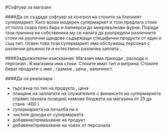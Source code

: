 #Софтуер за магазин

####Да се създаде софтуер за контрол на стоките за близкият супермаркет.
Като всеки модерен супермаркет и този предлага стоки от топла скара през бира и папмерси до микровълнови фурни.
Поради тази причина на собственика му се налага да разпредели различните стоки на различни щандове съдържащи специфични продукти от един и същ тип.
Освен това този супермаркет има обслужващ персонал с различни длъжности и естествено различна заплата .

####Задължителни изисквания:
	Магазин има приходи , разходи и персонал .
	В магазина има стоки.
	Стоките имат тип и витрина.
	Стоките биват продукти с име , грамаж , цена , наличност.

####Да се реализира :
 * търсачка по тип на продукта , цена
 * плащане на заплатите на служителите с финансите на супермаркета спрямо тяхната позиция( неможе бюджета на магазина от 25 да стане -400 )
 * супермаркета на печалба ли е
 * чистите доходи от супермаркета
 * добавяне/премахване на продукт
 * добавяне/премахване на човек от персонала